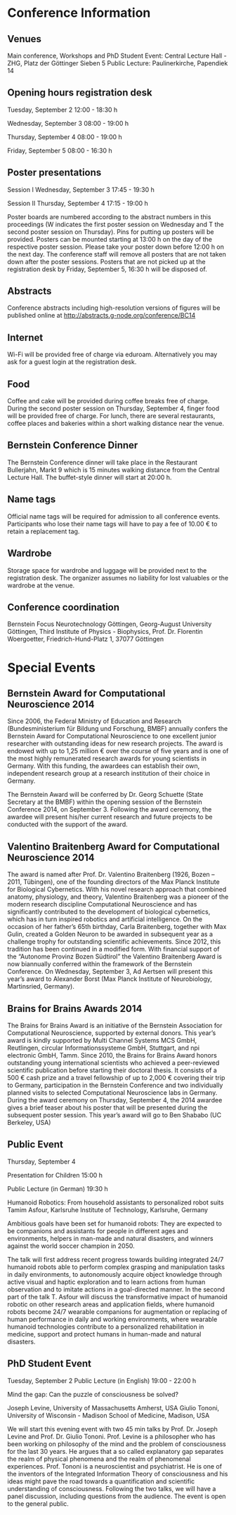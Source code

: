 Conference Information
======================

Venues
------

Main conference, Workshops and PhD Student Event:
Central Lecture Hall - ZHG, Platz der Göttinger Sieben 5
Public Lecture: Paulinerkirche, Papendiek 14

Opening hours registration desk
--------------------------------
Tuesday, September 2    12:00 - 18:30 h

Wednesday, September 3  08:00 - 19:00 h

Thursday, September 4   08:00 - 19:00 h

Friday, September 5     08:00 - 16:30 h


Poster presentations
--------------------
Session I Wednesday, September 3	17:45 - 19:30 h

Session II Thursday, September 4	17:15 - 19:00 h

Poster boards are numbered according to the abstract numbers in this proceedings (W indicates the first poster session on Wednesday and T the second poster session on Thursday). Pins for putting up posters will be provided. Posters can be mounted starting at 13:00 h on the day of the respective poster session. Please take your poster down before 12:00 h on the next day. The conference staff will remove all posters that are not taken down after the poster sessions. Posters that are not picked up at the registration desk by Friday, September 5, 16:30 h will be disposed of.

Abstracts
---------
Conference abstracts including high-resolution versions of figures will be published online at http://abstracts.g-node.org/conference/BC14

Internet
--------
Wi-Fi will be provided free of charge via eduroam. Alternatively you may ask for a guest login at the registration desk.

Food
----
Coffee and cake will be provided during coffee breaks free of charge. During the second poster session on Thursday, September 4, finger food will be provided free of charge. For lunch, there are several restaurants, coffee places and bakeries within a short walking distance near the venue.

Bernstein Conference Dinner
---------------------------
The Bernstein Conference dinner will take place in the Restaurant Bullerjahn, Markt 9 which is 15 minutes walking distance from the Central Lecture Hall. The buffet-style dinner will start at 20:00 h.

Name tags
---------
Official name tags will be required for admission to all conference events. Participants who lose their name tags will have to pay a fee of 10.00 € to retain a replacement tag.

Wardrobe
--------
Storage space for wardrobe and luggage will be provided next to the registration desk. The organizer assumes no liability for lost valuables or the wardrobe at the venue.

Conference coordination
-----------------------
Bernstein Focus Neurotechnology Göttingen,
Georg-August University Göttingen,
Third Institute of Physics - Biophysics,
Prof. Dr. Florentin Woergoetter,
Friedrich-Hund-Platz 1,
37077 Göttingen

Special Events
==============
Bernstein Award for Computational Neuroscience 2014
---------------------------------------------------
Since 2006, the Federal Ministry of Education and Research (Bundesministerium für Bildung und Forschung, BMBF) annually confers the Bernstein Award for Computational Neuroscience to one excellent junior researcher with outstanding ideas for new research projects. The award is endowed with up to 1,25 million € over the course of five years and is one of the most highly remunerated research awards for young scientists in Germany. With this funding, the awardees can establish their own, independent research group at a research institution of their choice in Germany.

The Bernstein Award will be conferred by Dr. Georg Schuette (State Secretary at the BMBF) within the opening session of the Bernstein Conference 2014, on September 3. Following the award ceremony, the awardee will present his/her current research and future projects to be conducted with the support of the award.

Valentino Braitenberg Award for Computational Neuroscience 2014
---------------------------------------------------------------
The award is named after Prof. Dr. Valentino Braitenberg (1926, Bozen – 2011, Tübingen), one of the founding directors of the Max Planck Institute for Biological Cybernetics. With his novel research approach that combined anatomy, physiology, and theory, Valentino Braitenberg was a pioneer of the modern research discipline Computational Neuroscience and has significantly contributed to the development of biological cybernetics, which has in turn inspired robotics and artificial intelligence.  On the occasion of her father’s 65th birthday, Carla Braitenberg, together with Max Gulin, created a Golden Neuron to be awarded in subsequent year as a challenge trophy for outstanding scientific achievements. Since 2012, this tradition has been continued in a modified form. With financial support of the “Autonome Provinz Bozen Südtirol” the Valentino Braitenberg Award is now biannually conferred within the framework of the Bernstein Conference. On Wednesday, September 3, Ad Aertsen will present this year’s award to Alexander Borst (Max Planck Institute of Neurobiology, Martinsried, Germany).


Brains for Brains Awards 2014
-----------------------------
The Brains for Brains Award is an initiative of the Bernstein Association for Computational Neuroscience, supported by external donors. This year’s award is kindly supported by Multi Channel Systems MCS GmbH, Reutlingen, circular Informationssysteme GmbH, Stuttgart, and npi electronic GmbH, Tamm. Since 2010, the Brains for Brains Award honors outstanding young international scientists who achieved a peer-reviewed scientific publication before starting their doctoral thesis. It consists of a 500 € cash prize and a travel fellowship of up to 2,000 € covering their trip to Germany, participation in the Bernstein Conference and two individually planned visits to selected Computational Neuroscience labs in Germany. During the award ceremony on Thursday, September 4, the 2014 awardee gives a brief teaser about his poster that will be presented during the subsequent poster session. This year’s award will go to Ben Shababo (UC Berkeley, USA)

Public Event
------------
Thursday, September 4

Presentation for Children 	15:00 h

Public Lecture (in German) 	19:30 h

Humanoid Robotics: From household assistants to personalized robot suits
Tamim Asfour, Karlsruhe Institute of Technology, Karlsruhe, Germany  

Ambitious goals have been set for humanoid robots: They are expected to be companions and assistants for people in different ages and environments, helpers in man-made and natural disasters, and winners against the world soccer champion in 2050.

The talk will first address recent progress towards building integrated 24/7 humanoid robots able to perform complex grasping and manipulation tasks in daily environments, to autonomously acquire object knowledge through active visual and haptic exploration and to learn actions from human observation and to imitate actions in a goal-directed manner. In the second part of the talk T. Asfour will discuss the transformative impact of humanoid robotic on other research areas and application fields, where humanoid robots become 24/7 wearable companions for augmentation or replacing of human performance in daily and working environments, where wearable humanoid technologies contribute to a personalized rehabilitation in medicine, support and protect humans in human-made and natural disasters.

PhD Student Event
-----------------
Tuesday, September 2
Public Lecture (in English) 	19:00 - 22:00 h

Mind the gap: Can the puzzle of consciousness be solved?	

Joseph Levine, University of Massachusetts Amherst, USA 
Giulio Tononi, University of Wisconsin - Madison School of Medicine, Madison, USA

We will start this evening event with two 45 min talks by Prof. Dr. Joseph Levine and Prof. Dr. Giulio Tononi. Prof. Levine is a philosopher who has been working on philosophy of the mind and the problem of consciousness for the last 30 years. He argues that a so called explanatory gap separates the realm of physical phenomena and the realm of phenomenal experiences. Prof. Tononi is a neuroscientist and psychiatrist. He is one of the inventors of the Integrated Information Theory of consciousness and his ideas might pave the road towards a quantification and scientific understanding of consciousness.
Following the two talks, we will have a panel discussion, including questions from the audience. The event is open to the general public.
